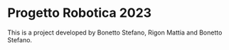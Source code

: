 # Progetto Robotica 2023 
This is a project developed by Bonetto Stefano, Rigon Mattia and Bonetto Stefano.
